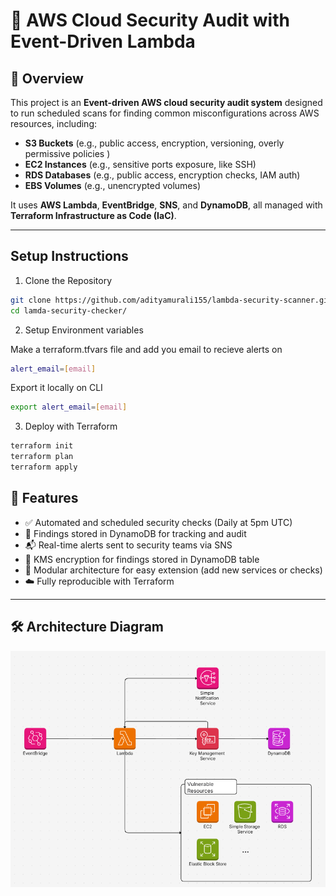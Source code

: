 # 🔐 AWS Cloud Security Audit with Event-Driven Lambda

## 📌 Overview

This project is an **Event-driven AWS cloud security audit system** designed to run scheduled scans for finding common misconfigurations across AWS resources, including:

- **S3 Buckets** (e.g., public access, encryption, versioning, overly permissive policies )
- **EC2 Instances** (e.g., sensitive ports exposure, like SSH)
- **RDS Databases** (e.g., public access, encryption checks, IAM auth)
- **EBS Volumes** (e.g., unencrypted volumes)

It uses **AWS Lambda**, **EventBridge**, **SNS**, and **DynamoDB**, all managed with **Terraform Infrastructure as Code (IaC)**.

---
## Setup Instructions

1. Clone the Repository

```bash
git clone https://github.com/adityamurali155/lambda-security-scanner.git
cd lamda-security-checker/
```
2. Setup Environment variables

Make a terraform.tfvars file and add you email to recieve alerts on

```bash
alert_email=[email]
```
Export it locally on CLI
```bash
export alert_email=[email]
```
3. Deploy with Terraform
```bash
terraform init
terraform plan
terraform apply
```

## 🚀 Features

- ✅ Automated and scheduled security checks (Daily at 5pm UTC)
- 📝 Findings stored in DynamoDB for tracking and audit
- 📬 Real-time alerts sent to security teams via SNS
- 🔐 KMS encryption for findings stored in DynamoDB table
- 🔄 Modular architecture for easy extension (add new services or checks)
- ☁️ Fully reproducible with Terraform

---

## 🛠️ Architecture Diagram

![Event Driven Lambda Architecture](./assets/event-driven-lambda.png)
